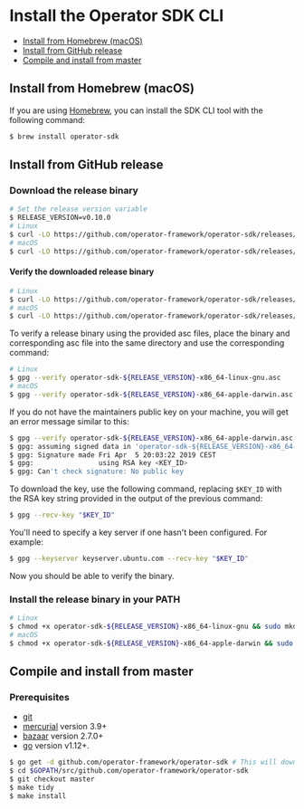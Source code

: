 # Install the Operator SDK CLI

- [Install from Homebrew (macOS)](#install-from-homebrew-macos)
- [Install from GitHub release](#install-from-github-release)
- [Compile and install from master](#compile-and-install-from-master)

## Install from Homebrew (macOS)

If you are using [Homebrew][homebrew_tool], you can install the SDK CLI tool with the following command:

```sh
$ brew install operator-sdk
```

## Install from GitHub release

### Download the release binary

```sh
# Set the release version variable
$ RELEASE_VERSION=v0.10.0
# Linux
$ curl -LO https://github.com/operator-framework/operator-sdk/releases/download/${RELEASE_VERSION}/operator-sdk-${RELEASE_VERSION}-x86_64-linux-gnu
# macOS
$ curl -LO https://github.com/operator-framework/operator-sdk/releases/download/${RELEASE_VERSION}/operator-sdk-${RELEASE_VERSION}-x86_64-apple-darwin
```

#### Verify the downloaded release binary

```sh
# Linux
$ curl -LO https://github.com/operator-framework/operator-sdk/releases/download/${RELEASE_VERSION}/operator-sdk-${RELEASE_VERSION}-x86_64-linux-gnu.asc
# macOS
$ curl -LO https://github.com/operator-framework/operator-sdk/releases/download/${RELEASE_VERSION}/operator-sdk-${RELEASE_VERSION}-x86_64-apple-darwin.asc
```

To verify a release binary using the provided asc files, place the binary and corresponding asc file into the same directory and use the corresponding command:

```sh
# Linux
$ gpg --verify operator-sdk-${RELEASE_VERSION}-x86_64-linux-gnu.asc
# macOS
$ gpg --verify operator-sdk-${RELEASE_VERSION}-x86_64-apple-darwin.asc
```

If you do not have the maintainers public key on your machine, you will get an error message similar to this:

```sh
$ gpg --verify operator-sdk-${RELEASE_VERSION}-x86_64-apple-darwin.asc
$ gpg: assuming signed data in 'operator-sdk-${RELEASE_VERSION}-x86_64-apple-darwin'
$ gpg: Signature made Fri Apr  5 20:03:22 2019 CEST
$ gpg:                using RSA key <KEY_ID>
$ gpg: Can't check signature: No public key
```

To download the key, use the following command, replacing `$KEY_ID` with the RSA key string provided in the output of the previous command:

```sh
$ gpg --recv-key "$KEY_ID"
```

You'll need to specify a key server if one hasn't been configured. For example:

```sh
$ gpg --keyserver keyserver.ubuntu.com --recv-key "$KEY_ID"
```

Now you should be able to verify the binary.

### Install the release binary in your PATH

```sh
# Linux
$ chmod +x operator-sdk-${RELEASE_VERSION}-x86_64-linux-gnu && sudo mkdir -p /usr/local/bin/ && sudo cp operator-sdk-${RELEASE_VERSION}-x86_64-linux-gnu /usr/local/bin/operator-sdk && rm operator-sdk-${RELEASE_VERSION}-x86_64-linux-gnu
# macOS
$ chmod +x operator-sdk-${RELEASE_VERSION}-x86_64-apple-darwin && sudo mkdir -p /usr/local/bin/ && sudo cp operator-sdk-${RELEASE_VERSION}-x86_64-apple-darwin /usr/local/bin/operator-sdk && rm operator-sdk-${RELEASE_VERSION}-x86_64-apple-darwin
```

## Compile and install from master

### Prerequisites

- [git][git_tool]
- [mercurial][mercurial_tool] version 3.9+
- [bazaar][bazaar_tool] version 2.7.0+
- [go][go_tool] version v1.12+.

```sh
$ go get -d github.com/operator-framework/operator-sdk # This will download the git repository and not install it
$ cd $GOPATH/src/github.com/operator-framework/operator-sdk
$ git checkout master
$ make tidy
$ make install
```

[homebrew_tool]:https://brew.sh/
[git_tool]:https://git-scm.com/downloads
[mercurial_tool]:https://www.mercurial-scm.org/downloads
[bazaar_tool]:http://wiki.bazaar.canonical.com/Download
[go_tool]:https://golang.org/dl/
